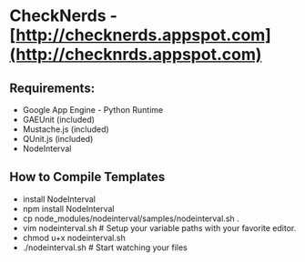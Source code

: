 # CheckNerds - [http://checknerds.appspot.com](http://checknrds.appspot.com)

## Requirements:
 * Google App Engine - Python Runtime
 * GAEUnit (included)
 * Mustache.js (included)
 * QUnit.js (included)
 * NodeInterval

## How to Compile Templates
 * install NodeInterval
 * npm install NodeInterval
 * cp node_modules/nodeinterval/samples/nodeinterval.sh .
 * vim nodeinterval.sh # Setup your variable paths with your favorite editor.
 * chmod u+x nodeinterval.sh
 * ./nodeinterval.sh # Start watching your files 
